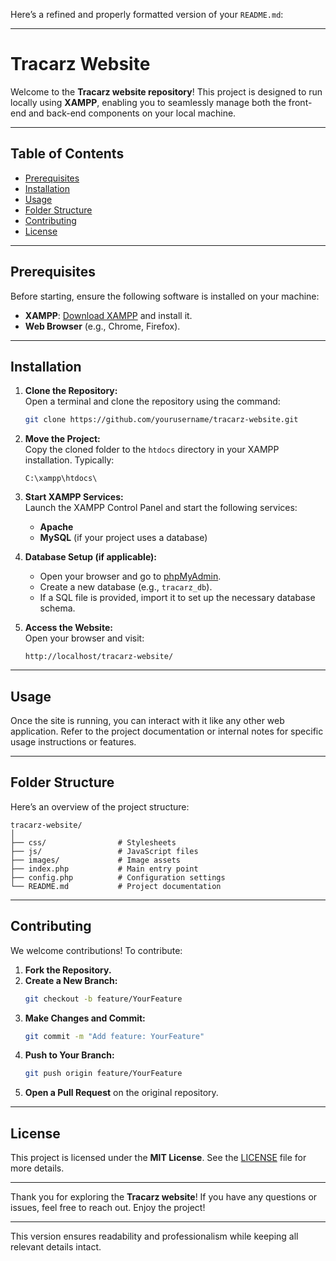 Here’s a refined and properly formatted version of your `README.md`:

---

# Tracarz Website

Welcome to the **Tracarz website repository**! This project is designed to run locally using **XAMPP**, enabling you to seamlessly manage both the front-end and back-end components on your local machine.

---

## Table of Contents  
- [Prerequisites](#prerequisites)  
- [Installation](#installation)  
- [Usage](#usage)  
- [Folder Structure](#folder-structure)  
- [Contributing](#contributing)  
- [License](#license)

---

## Prerequisites  
Before starting, ensure the following software is installed on your machine:  
- **XAMPP**: [Download XAMPP](https://www.apachefriends.org/index.html) and install it.  
- **Web Browser** (e.g., Chrome, Firefox).

---

## Installation

1. **Clone the Repository:**  
   Open a terminal and clone the repository using the command:  
   ```bash
   git clone https://github.com/yourusername/tracarz-website.git
   ```

2. **Move the Project:**  
   Copy the cloned folder to the `htdocs` directory in your XAMPP installation. Typically:  
   ```
   C:\xampp\htdocs\
   ```

3. **Start XAMPP Services:**  
   Launch the XAMPP Control Panel and start the following services:  
   - **Apache**  
   - **MySQL** (if your project uses a database)

4. **Database Setup (if applicable):**  
   - Open your browser and go to [phpMyAdmin](http://localhost/phpmyadmin).  
   - Create a new database (e.g., `tracarz_db`).  
   - If a SQL file is provided, import it to set up the necessary database schema.

5. **Access the Website:**  
   Open your browser and visit:  
   ```
   http://localhost/tracarz-website/
   ```

---

## Usage  
Once the site is running, you can interact with it like any other web application. Refer to the project documentation or internal notes for specific usage instructions or features.

---

## Folder Structure  
Here’s an overview of the project structure:  
```
tracarz-website/
│
├── css/                # Stylesheets  
├── js/                 # JavaScript files  
├── images/             # Image assets  
├── index.php           # Main entry point  
├── config.php          # Configuration settings  
└── README.md           # Project documentation  
```

---

## Contributing  
We welcome contributions! To contribute:  

1. **Fork the Repository.**  
2. **Create a New Branch:**  
   ```bash
   git checkout -b feature/YourFeature
   ```
3. **Make Changes and Commit:**  
   ```bash
   git commit -m "Add feature: YourFeature"
   ```
4. **Push to Your Branch:**  
   ```bash
   git push origin feature/YourFeature
   ```
5. **Open a Pull Request** on the original repository.

---

## License  
This project is licensed under the **MIT License**. See the [LICENSE](LICENSE) file for more details.

---

Thank you for exploring the **Tracarz website**! If you have any questions or issues, feel free to reach out. Enjoy the project!

---

This version ensures readability and professionalism while keeping all relevant details intact.
